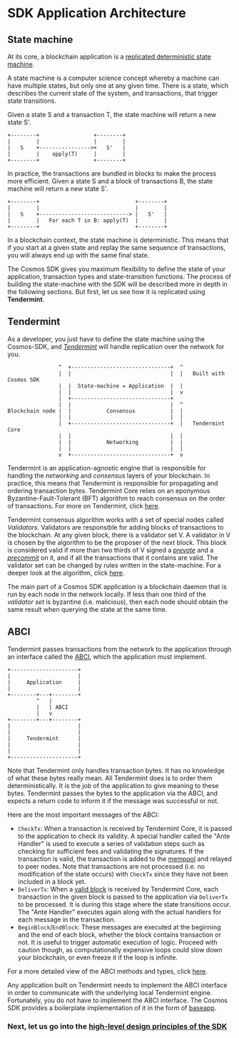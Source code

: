 # SDK Application Architecture

## State machine 

At its core, a blockchain application is a [replicated deterministic state machine](https://en.wikipedia.org/wiki/State_machine_replication). 

A state machine is a computer science concept whereby a machine can have multiple states, but only one at any given time. There is a state, which describes the current state of the system, and transactions, that trigger state transitions. 

Given a state S and a transaction T, the state machine will return a new state S'. 

```
+--------+                 +--------+
|        |                 |        |
|   S    +---------------->+   S'   |
|        |    apply(T)     |        |
+--------+                 +--------+
```

In practice, the transactions are bundled in blocks to make the process more efficient. Given a state S and a block of transactions B, the state machine will return a new state S'.

```
+--------+                              +--------+
|        |                              |        |
|   S    +----------------------------> |   S'   |
|        |   For each T in B: apply(T)  |        |
+--------+                              +--------+
```

In a blockchain context, the state machine is deterministic. This means that if you start at a given state and replay the same sequence of transactions, you will always end up with the same final state. 

The Cosmos SDK gives you maximum flexibility to define the state of your application, transaction types and state-transition functions. The process of building the state-machine with the SDK will be described more in depth in the following sections. But first, let us see how it is replicated using **Tendermint**. 

## Tendermint

As a developer, you just have to define the state machine using the Cosmos-SDK, and [*Tendermint*](https://tendermint.com/docs/introduction/what-is-tendermint.html) will handle replication over the network for you.


```
                ^  +-------------------------------+  ^
                |  |                               |  |   Built with Cosmos SDK
                |  |  State-machine = Application  |  |
                |  |                               |  v
                |  +-------------------------------+
                |  |                               |  ^
Blockchain node |  |           Consensus           |  |
                |  |                               |  |
                |  +-------------------------------+  |   Tendermint Core
                |  |                               |  |
                |  |           Networking          |  |
                |  |                               |  |
                v  +-------------------------------+  v
```


Tendermint is an application-agnostic engine that is responsible for handling the *networking* and *consensus* layers of your blockchain. In practice, this means that Tendermint is responsible for propagating and ordering transaction bytes. Tendermint Core relies on an eponymous Byzantine-Fault-Tolerant (BFT) algorithm to reach consensus on the order of transactions. For more on Tendermint, click [here](https://tendermint.com/docs/introduction/what-is-tendermint.html).

Tendermint consensus algorithm works with a set of special nodes called *Validators*. Validators are responsible for adding blocks of transactions to the blockchain. At any given block, there is a validator set V. A validator in V is chosen by the algorithm to be the proposer of the next block. This block is considered valid if more than two thirds of V signed a *[prevote](https://tendermint.com/docs/spec/consensus/consensus.html#prevote-step-height-h-round-r)* and a *[precommit](https://tendermint.com/docs/spec/consensus/consensus.html#precommit-step-height-h-round-r)* on it, and if all the transactions that it contains are valid. The validator set can be changed by rules written in the state-machine. For a deeper look at the algorithm, click [here](https://tendermint.com/docs/introduction/what-is-tendermint.html#consensus-overview).


The main part of a Cosmos SDK application is a blockchain daemon that is run by each node in the network locally. If less than one third of the *validator set* is byzantine (i.e. malicious), then each node should obtain the same result when querying the state at the same time. 

## ABCI

Tendermint passes transactions from the network to the application through an interface called the [ABCI](https://github.com/tendermint/tendermint/tree/master/abci), which the application must implement. 

```
+---------------------+
|                     |
|     Application     |
|                     |
+--------+---+--------+
         ^   |
         |   | ABCI
         |   v
+--------+---+--------+
|                     |
|                     |
|     Tendermint      |
|                     |
|                     |
+---------------------+
```

Note that Tendermint only handles transaction bytes. It has no knowledge of what these bytes really mean. All Tendermint does is to order them deterministically. It is the job of the application to give meaning to these bytes. Tendermint passes the bytes to the application via the ABCI, and expects a return code to inform it if the message was successful or not. 

Here are the most important messages of the ABCI:

- `CheckTx`: When a transaction is received by Tendermint Core, it is passed to the application to check its validity. A special handler called the "Ante Handler" is used to execute a series of validation steps such as checking for sufficient fees and validating the signatures. If the transaction is valid, the transaction is added to the [mempool](https://tendermint.com/docs/spec/reactors/mempool/functionality.html#mempool-functionality) and relayed to peer nodes. Note that transactions are not processed (i.e. no modification of the state occurs) with `CheckTx` since they have not been included in a block yet. 
- `DeliverTx`: When a [valid block](https://tendermint.com/docs/spec/blockchain/blockchain.html#validation) is received by Tendermint Core, each transaction in the given block is passed to the application via `DeliverTx` to be processed. It is during this stage where the state transitions occur. The "Ante Handler" executes again along with the actual handlers for each message in the transaction.
 - `BeginBlock`/`EndBlock`: These messages are executed at the beginning and the end of each block, whether the block contains transaction or not. It is useful to trigger automatic execution of logic. Proceed with caution though, as computationally expensive loops could slow down your blockchain, or even freeze it if the loop is infinite. 

For a more detailed view of the ABCI methods and types, click [here](https://tendermint.com/docs/spec/abci/abci.html#overview).

Any application built on Tendermint needs to implement the ABCI interface in order to communicate with the underlying local Tendermint engine. Fortunately, you do not have to implement the ABCI interface. The Cosmos SDK provides a boilerplate implementation of it in the form of [baseapp](./sdk-design.md#baseapp).

### Next, let us go into the [high-level design principles of the SDK](./sdk-design.md)
